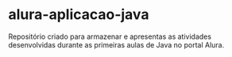 # alura-aplicacao-java
Repositório criado para armazenar e apresentas as atividades desenvolvidas durante as primeiras aulas de Java no portal Alura.
